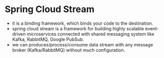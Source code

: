 # Spring Cloud Stream
- it is a binding framework, which binds your code to the destination.
- spring cloud stream is a framework for building highly scalable event-driven microservices connected 
with shared messaging system like Kafka, RabbitMQ, Google PubSub.
- we can produces/process/consume data stream with any message broker (Kafka/RabbitMQ) without much 
configuration.
